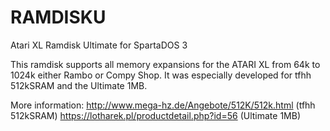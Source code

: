 # RAMDISKU
Atari XL Ramdisk Ultimate for SpartaDOS 3

This ramdisk supports all memory expansions for the ATARI XL from 64k to 1024k either Rambo or Compy Shop.
It was especially developed for tfhh 512kSRAM and the Ultimate 1MB.

More information:
http://www.mega-hz.de/Angebote/512K/512k.html (tfhh 512kSRAM)
https://lotharek.pl/productdetail.php?id=56 (Ultimate 1MB)
